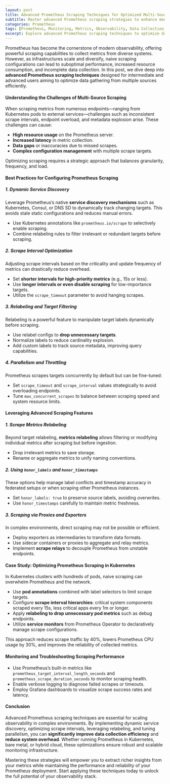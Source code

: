 ```yaml
---
layout: post
title: Advanced Prometheus Scraping Techniques for Optimized Multi-Source Data Collection
subtitle: Master advanced Prometheus scraping strategies to enhance monitoring efficiency across diverse data sources
categories: Prometheus
tags: [Prometheus, Monitoring, Metrics, Observability, Data Collection, Kubernetes, Performance, Big Data]
excerpt: Explore advanced Prometheus scraping techniques to optimize data collection from multiple sources, improving monitoring scalability and performance for complex environments.
---
```

Prometheus has become the cornerstone of modern observability, offering powerful scraping capabilities to collect metrics from diverse systems. However, as infrastructures scale and diversify, naive scraping configurations can lead to suboptimal performance, increased resource consumption, and incomplete data collection. In this post, we dive deep into **advanced Prometheus scraping techniques** designed for intermediate and advanced users aiming to optimize data gathering from multiple sources efficiently.

#### Understanding the Challenges of Multi-Source Scraping

When scraping metrics from numerous endpoints—ranging from Kubernetes pods to external services—challenges such as inconsistent scrape intervals, endpoint overload, and metadata explosion arise. These challenges can cause:

- **High resource usage** on the Prometheus server.
- **Increased latency** in metric collection.
- **Data gaps** or inaccuracies due to missed scrapes.
- **Complex configuration management** with multiple scrape targets.

Optimizing scraping requires a strategic approach that balances granularity, frequency, and load.

#### Best Practices for Configuring Prometheus Scraping

##### 1. **Dynamic Service Discovery**

Leverage Prometheus’s native **service discovery mechanisms** such as Kubernetes, Consul, or DNS SD to dynamically track changing targets. This avoids stale static configurations and reduces manual errors.

- Use Kubernetes annotations like `prometheus.io/scrape` to selectively enable scraping.
- Combine relabeling rules to filter irrelevant or redundant targets before scraping.

##### 2. **Scrape Interval Optimization**

Adjusting scrape intervals based on the criticality and update frequency of metrics can drastically reduce overhead.

- Set **shorter intervals for high-priority metrics** (e.g., 15s or less).
- Use **longer intervals or even disable scraping** for low-importance targets.
- Utilize the `scrape_timeout` parameter to avoid hanging scrapes.

##### 3. **Relabeling and Target Filtering**

Relabeling is a powerful feature to manipulate target labels dynamically before scraping.

- Use relabel configs to **drop unnecessary targets**.
- Normalize labels to reduce cardinality explosion.
- Add custom labels to track source metadata, improving query capabilities.

##### 4. **Parallelism and Throttling**

Prometheus scrapes targets concurrently by default but can be fine-tuned:

- Set `scrape_timeout` and `scrape_interval` values strategically to avoid overloading endpoints.
- Tune `max_concurrent_scrapes` to balance between scraping speed and system resource limits.

#### Leveraging Advanced Scraping Features

##### 1. **Scrape Metrics Relabeling**

Beyond target relabeling, **metrics relabeling** allows filtering or modifying individual metrics after scraping but before ingestion.

- Drop irrelevant metrics to save storage.
- Rename or aggregate metrics to unify naming conventions.

##### 2. **Using `honor_labels` and `honor_timestamps`**

These options help manage label conflicts and timestamp accuracy in federated setups or when scraping other Prometheus instances.

- Set `honor_labels: true` to preserve source labels, avoiding overwrites.
- Use `honor_timestamps` carefully to maintain metric freshness.

##### 3. **Scraping via Proxies and Exporters**

In complex environments, direct scraping may not be possible or efficient.

- Deploy exporters as intermediaries to transform data formats.
- Use sidecar containers or proxies to aggregate and relay metrics.
- Implement **scrape relays** to decouple Prometheus from unstable endpoints.

#### Case Study: Optimizing Prometheus Scraping in Kubernetes

In Kubernetes clusters with hundreds of pods, naive scraping can overwhelm Prometheus and the network.

- Use **pod annotations** combined with label selectors to limit scrape targets.
- Configure **scrape interval hierarchies**: critical system components scraped every 15s, less critical apps every 1m or longer.
- Apply **relabeling to drop unnecessary pod metrics** such as debug endpoints.
- Utilize **service monitors** from Prometheus Operator to declaratively manage scrape configurations.

This approach reduces scrape traffic by 40%, lowers Prometheus CPU usage by 30%, and improves the reliability of collected metrics.

#### Monitoring and Troubleshooting Scraping Performance

- Use Prometheus’s built-in metrics like `prometheus_target_interval_length_seconds` and `prometheus_scrape_duration_seconds` to monitor scraping health.
- Enable verbose logging to diagnose failed scrapes or timeouts.
- Employ Grafana dashboards to visualize scrape success rates and latency.

#### Conclusion

Advanced Prometheus scraping techniques are essential for scaling observability in complex environments. By implementing dynamic service discovery, optimizing scrape intervals, leveraging relabeling, and tuning parallelism, you can **significantly improve data collection efficiency** and **reduce system overhead**. Whether running Prometheus in Kubernetes, bare metal, or hybrid cloud, these optimizations ensure robust and scalable monitoring infrastructure.

Mastering these strategies will empower you to extract richer insights from your metrics while maintaining the performance and reliability of your Prometheus deployment. Start applying these techniques today to unlock the full potential of your observability stack.
